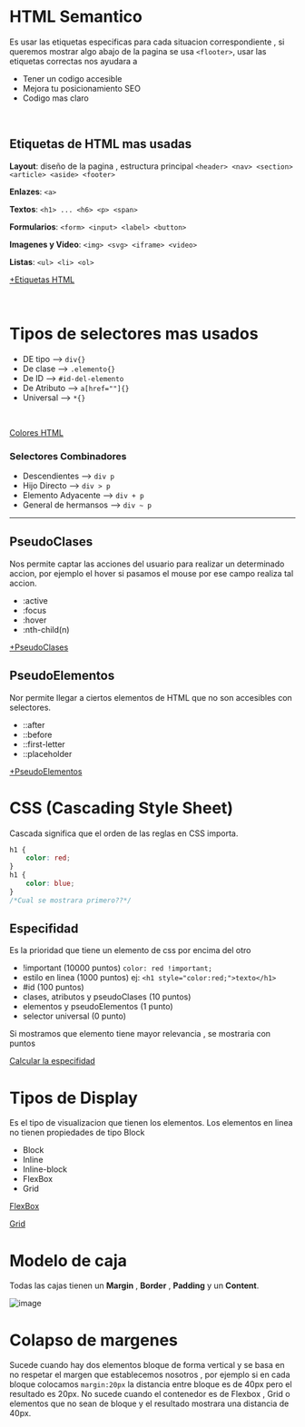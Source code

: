 # HTML Semantico
Es usar las etiquetas especificas para cada situacion correspondiente , si queremos mostrar algo abajo de la pagina se usa `<flooter>`, usar las etiquetas correctas nos ayudara a
<br>
- Tener un codigo accesible
- Mejora tu posicionamiento SEO 
- Codigo mas claro
<br>

## Etiquetas de HTML mas usadas
**Layout**: diseño de la pagina , estructura principal
`<header> <nav> <section> <article> <aside> <footer>`
<br>

**Enlazes**: `<a>`
<br>

**Textos**: `<h1> ... <h6> <p> <span>`
<br>

**Formularios**: `<form> <input> <label> <button>`
<br>

**Imagenes y Video**: `<img> <svg> <iframe> <video>`
<br>

**Listas**: `<ul> <li> <ol>`


[+Etiquetas HTML](https://htmlreference.io/)

<br>

# Tipos de selectores mas usados
- DE tipo     -->    `div{}`
- De clase    -->    `.elemento{}`
- De ID       -->    `#id-del-elemento`
- De Atributo -->    `a[href=""]{}`
- Universal   -->    `*{}`
<br>

[Colores HTML](https://htmlreference.io/)


### Selectores Combinadores
- Descendientes --> `div p`
- Hijo Directo --> `div > p`
- Elemento Adyacente --> `div + p`
- General de hermansos --> `div ~ p`

---
## PseudoClases
Nos permite captar las acciones del usuario para realizar un determinado accion, por ejemplo el hover si pasamos el mouse por ese campo realiza tal accion.
- :active
- :focus
- :hover
- :nth-child(n)

[+PseudoClases](https://css-tricks.com/pseudo-class-selectors/)
## PseudoElementos
Nor permite llegar a ciertos elementos de HTML que no son accesibles con selectores.
- ::after
- ::before
- ::first-letter
- ::placeholder

[+PseudoElementos](https://developer.mozilla.org/en-US/docs/Web/CSS/Pseudo-elements)


# CSS (Cascading Style Sheet)
Cascada significa que el orden de las reglas en CSS importa.
```CSS
h1 {
    color: red;
}
h1 {
    color: blue;
}
/*Cual se mostrara primero??*/
```
## Especifidad
Es la prioridad que tiene un elemento de css por encima del otro
- !important (10000 puntos) `color: red !important;`
- estilo en linea (1000 puntos) ej: `<h1 style="color:red;">texto</h1>`
- #id (100 puntos)
- clases, atributos y pseudoClases (10 puntos)
- elementos y pseudoElementos (1 punto)
- selector universal (0 punto)

Si mostramos que elemento tiene mayor relevancia , se mostraria con puntos 

[Calcular la especifidad](https://specificity.keegan.st/)

# Tipos de Display
Es el tipo de visualizacion que tienen los elementos. Los elementos en linea no tienen propiedades de tipo Block
- Block
- Inline
- Inline-block
- FlexBox
- Grid

[FlexBox](https://css-tricks.com/snippets/css/a-guide-to-flexbox/)

[Grid](https://css-tricks.com/snippets/css/complete-guide-grid/)


# Modelo de caja
Todas las cajas tienen un **Margin** , **Border** , **Padding** y un **Content**. 

![image](https://blog.hubspot.com/hs-fs/hubfs/Google%20Drive%20Integration/Update%20css%20margin%20vs%20padding-2.png?width=650&name=Update%20css%20margin%20vs%20padding-2.png)

# Colapso de margenes
Sucede cuando hay dos elementos bloque de forma vertical y se basa en no respetar el margen que establecemos nosotros , por ejemplo si en cada bloque colocamos `margin:20px` la distancia entre bloque es de 40px pero el resultado es 20px. No sucede cuando el contenedor es de Flexbox , Grid o elementos que no sean de bloque y el resultado mostrara una distancia de 40px.